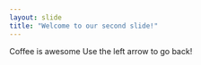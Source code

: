 ```yaml
---
layout: slide
title: "Welcome to our second slide!"
---
```

Coffee is awesome
Use the left arrow to go back!
